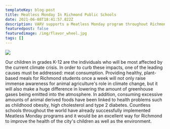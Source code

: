 ```yaml
---
templateKey: blog-post
title: Meatless Monday In Richmond Public Schools
date: 2021-06-08T18:41:57.822Z
description: VARV supports a Meatless Monday program throughout Richmond Public Schools.
featuredpost: false
featuredimage: /img/flavor_wheel.jpg
tags: []
---
```

![](https://varv.org/gallery_gen/65790421c0c7e4a6d7f8c5946cd36ee8_996x1008.jpg)

Our children in grades K-12 are the individuals who will be most affected by the current climate crisis. In order to curb these impacts, one of the leading causes must be addressed: meat consumption. Providing healthy, plant-based meals for Richmond students once a week will not only raise immense awareness for animal agriculture's role in climate change, but it will also make a huge difference in lowering the amount of greenhouse gases being emitted into the atmosphere. In addition, consuming excessive amounts of animal derived foods have been linked to health problems such as childhood obesity, high cholesterol and type 2 diabetes. Countless schools throughout the world have already successfully implemented Meatless Monday programs and it would be an excellent way for Richmond to improve the health of the city's children as well as the environment.